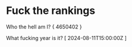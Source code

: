 # Fuck the rankings

Who the hell am I?
{ 4650402 }

What fucking year is it?
[ 2024-08-11T15:00:00Z ]
